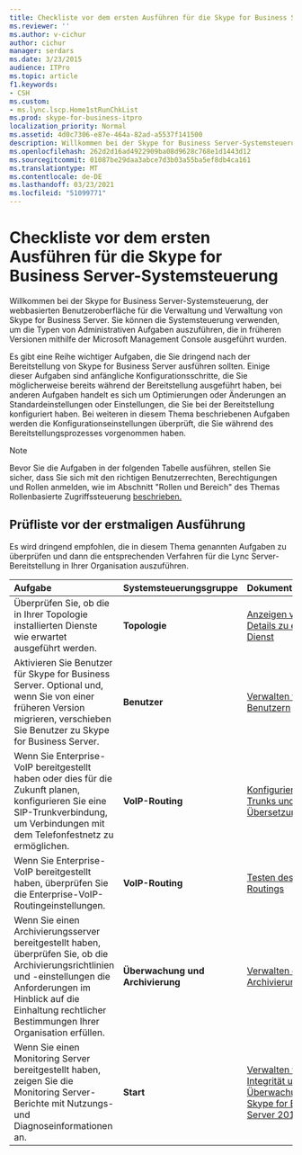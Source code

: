 ```yaml
---
title: Checkliste vor dem ersten Ausführen für die Skype for Business Server-Systemsteuerung
ms.reviewer: ''
ms.author: v-cichur
author: cichur
manager: serdars
ms.date: 3/23/2015
audience: ITPro
ms.topic: article
f1.keywords:
- CSH
ms.custom:
- ms.lync.lscp.Home1stRunChkList
ms.prod: skype-for-business-itpro
localization_priority: Normal
ms.assetid: 4d0c7306-e87e-464a-82ad-a5537f141500
description: Willkommen bei der Skype for Business Server-Systemsteuerung, der webbasierten Benutzeroberfläche für die Verwaltung und Verwaltung von Skype for Business Server. Sie können die Systemsteuerung verwenden, um die Typen von Administrativen Aufgaben auszuführen, die in früheren Versionen mithilfe der Microsoft Management Console ausgeführt wurden.
ms.openlocfilehash: 262d2d16ad4922909ba08d9628c768e1d1443d12
ms.sourcegitcommit: 01087be29daa3abce7d3b03a55ba5ef8db4ca161
ms.translationtype: MT
ms.contentlocale: de-DE
ms.lasthandoff: 03/23/2021
ms.locfileid: "51099771"
---
```

# <a name="first-run-checklist-for-skype-for-business-server-control-panel"></a>Checkliste vor dem ersten Ausführen für die Skype for Business Server-Systemsteuerung

Willkommen bei der Skype for Business Server-Systemsteuerung, der webbasierten Benutzeroberfläche für die Verwaltung und Verwaltung von Skype for Business Server. Sie können die Systemsteuerung verwenden, um die Typen von Administrativen Aufgaben auszuführen, die in früheren Versionen mithilfe der Microsoft Management Console ausgeführt wurden.

Es gibt eine Reihe wichtiger Aufgaben, die Sie dringend nach der Bereitstellung von Skype for Business Server ausführen sollten. Einige dieser Aufgaben sind anfängliche Konfigurationsschritte, die Sie möglicherweise bereits während der Bereitstellung ausgeführt haben, bei anderen Aufgaben handelt es sich um Optimierungen oder Änderungen an Standardeinstellungen oder Einstellungen, die Sie bei der Bereitstellung konfiguriert haben. Bei weiteren in diesem Thema beschriebenen Aufgaben werden die Konfigurationseinstellungen überprüft, die Sie während des Bereitstellungsprozesses vorgenommen haben.

> [!NOTE]
> Bevor Sie die Aufgaben in der folgenden Tabelle ausführen, stellen Sie sicher, dass Sie sich mit den richtigen Benutzerrechten, Berechtigungen und Rollen anmelden, wie im Abschnitt "Rollen und Bereich" des Themas Rollenbasierte Zugriffssteuerung [beschrieben.](/previous-versions/office/lync-server-2013/lync-server-2013-planning-for-role-based-access-control)

## <a name="first-run-checklist"></a>Prüfliste vor der erstmaligen Ausführung

Es wird dringend empfohlen, die in diesem Thema genannten Aufgaben zu überprüfen und dann die entsprechenden Verfahren für die Lync Server-Bereitstellung in Ihrer Organisation auszuführen.

|**Aufgabe**|**Systemsteuerungsgruppe**|**Dokumentation**|
|:-----|:-----|:-----|
|Überprüfen Sie, ob die in Ihrer Topologie installierten Dienste wie erwartet ausgeführt werden.  <br/> |**Topologie** <br/> |[Anzeigen von Details zu einem Dienst](/previous-versions/office/lync-server-2013/lync-server-2013-view-details-about-a-service) <br/> |
|Aktivieren Sie Benutzer für Skype for Business Server. Optional und, wenn Sie von einer früheren Version migrieren, verschieben Sie Benutzer zu Skype for Business Server.  <br/> |**Benutzer** <br/> |[Verwalten von Benutzern](/previous-versions/office/lync-server-2013/lync-server-2013-user-accounts-enabled-for-lync-server) <br/> |
|Wenn Sie Enterprise-VoIP bereitgestellt haben oder dies für die Zukunft planen, konfigurieren Sie eine SIP-Trunkverbindung, um Verbindungen mit dem Telefonfestnetz zu ermöglichen.  <br/> |**VoIP-Routing** <br/> |[Konfigurieren von Trunks und Übersetzungsregeln](/previous-versions/office/lync-server-2013/lync-server-2013-configuring-trunks) <br/> |
|Wenn Sie Enterprise-VoIP bereitgestellt haben, überprüfen Sie die Enterprise-VoIP-Routingeinstellungen.  <br/> |**VoIP-Routing** <br/> |[Testen des VoIP-Routings](/previous-versions/office/lync-server-2013/lync-server-2013-test-voice-routing) <br/> |
|Wenn Sie einen Archivierungsserver bereitgestellt haben, überprüfen Sie, ob die Archivierungsrichtlinien und -einstellungen die Anforderungen im Hinblick auf die Einhaltung rechtlicher Bestimmungen Ihrer Organisation erfüllen.  <br/> |**Überwachung und Archivierung** <br/> |[Verwalten der Archivierung](/previous-versions/office/lync-server-2013/lync-server-2013-managing-archiving) <br/> |
|Wenn Sie einen Monitoring Server bereitgestellt haben, zeigen Sie die Monitoring Server-Berichte mit Nutzungs- und Diagnoseinformationen an.  <br/> |**Start** <br/> |[Verwalten von Integrität und Überwachung in Skype for Business Server 2015](../../manage/health-and-monitoring/health-and-monitoring.md) <br/> |
